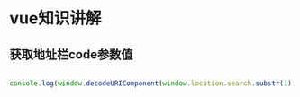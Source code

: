 # vue知识讲解

## 获取地址栏code参数值
```js

console.log(window.decodeURIComponent(window.location.search.substr(1).match(new RegExp("(^|&)code=([^&]*)(&|$)", "i"))?.[2]));

```
